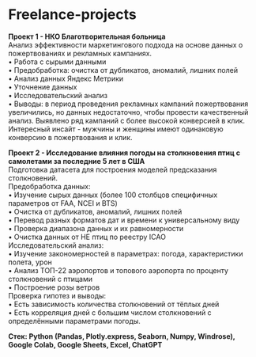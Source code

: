 # Freelance-projects
**Проект 1 - НКО Благотворительная больница**  
Анализ эффективности маркетингового подхода на основе данных о пожертвованиях и рекламных кампаниях.  
• Работа с сырыми данными  
• Предобработка: очистка от дубликатов, аномалий, лишних полей  
• Анализ данных Яндекс Метрики  
• Уточнение данных  
• Исследовательский анализ  
• Выводы: в период проведения рекламных кампаний пожертвования увеличились, но данных недостаточно, чтобы провести качественный анализ. Выявлено ряд кампаний с более высокой конверсией в клик.   
Интересный инсайт - мужчины и женщины имеют одинаковую конверсию в пожертвования и клик.

**Проект 2 - Исследование влияния погоды на столкновения птиц с самолетами за последние 5 лет в США**  
Подготовка датасета для построения моделей предсказания столкновений.  
Предобработка данных:  
• Изучение сырых данных (более 100 столбцов специфичных параметров от FAA, NCEI и BTS)  
• Очистка от дубликатов, аномалий, лишних полей  
• Перевод разных форматов дат и времени к универсальному виду  
• Проверка диапазона данных и их равномерности  
• Очистка данных от НЕ птиц по реестру ICAO  
Исследовательский анализ:  
• Изучение закономерностей в параметрах: погода, характеристики полета, урон  
• Анализ ТОП-22 аэропортов и топового аэропорта по проценту столкновений с птицами  
• Построение розы ветров  
Проверка гипотез и выводы:  
• Есть зависимость количества столкновений от тёплых дней  
• Есть корреляция дней с большим числом столкновений с определёнными параметрами погоды.  

**Стек: Python (Pandas, Plotly.express, Seaborn, Numpy, Windrose), Google Colab, Google Sheets, Excel, ChatGPT**
